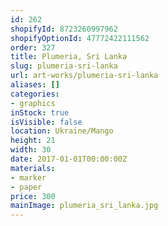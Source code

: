 ```yaml
---
id: 262
shopifyId: 8723260997962
shopifyOptionId: 47772422111562
order: 327
title: Plumeria, Sri Lanka
slug: plumeria-sri-lanka
url: art-works/plumeria-sri-lanka
aliases: []
categories:
- graphics
inStock: true
isVisible: false
location: Ukraine/Mango
height: 21
width: 30
date: 2017-01-01T00:00:00Z
materials:
- marker
- paper
price: 300
mainImage: plumeria_sri_lanka.jpg
---
```

